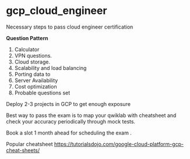 # gcp_cloud_engineer
Necessary steps to pass cloud engineer certification



**Question Pattern**
1. Calculator
2. VPN questions.
3. Cloud storage.
4. Scalability and load balancing
5. Porting data to 
6. Server Availability
7. Cost optimization
8. Probable questions set

Deploy 2-3 projects in GCP to get enough exposure

Best way to pass the exam is to map your qwiklab with cheatsheet and check your accuracy periodically through mock tests.

Book a slot 1 month ahead for scheduling the exam .

Popular cheatsheet
https://tutorialsdojo.com/google-cloud-platform-gcp-cheat-sheets/
